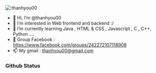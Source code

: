 ![:thanhyou00](https://count.getloli.com/get/@:thanhyou00)
- 👋 Hi, I’m @thanhyou00
- 👀 I’m interested in Web frontend and backend :/
- 🌱 I’m currently learning Java , HTML & CSS , Javascript , C , C++, Python ....
- 💞️ Group Facebook : https://www.facebook.com/groups/242272107118908
- 📫 My gmail : thanhyou00@gmail.com
<h3> Github Status </h3>
<img src="https://github-readme-stats.vercel.app/api?username=thanhyou00&fbclid=IwAR0kRudl0zLTXfTZoh5ttwctAPdqvQHxM6w1Qsr7RQpqlsZBogou7TMikJs" alt="">


